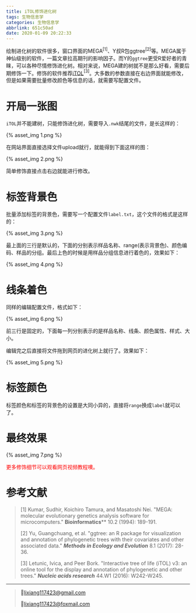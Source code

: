 ```yaml
---
title: iTOL修饰进化树
tags: 生物信息学
categories: 生物信息学
abbrlink: 651c50ad
date: 2020-01-09 20:22:33
---
```


绘制进化树的软件很多，窗口界面的MEGA$^{[1]}$、Y叔R包ggtree$^{[2]}$等。MEGA属于神仙级别的软件，一篇文章拉高期刊的影响因子。而Y的`ggtree`更受R爱好者的青睐，可以各种尽情修饰进化树。相对来说，MEGA建的树就不是那么好看，需要后期修饰一下。修饰的软件推荐[iTOL](https://itol.embl.de/)$^{[3]}$。大多数的参数直接在右边界面就能修改，但是如果需要批量修改颜色等信息的话，就需要写配置文件。

<!-- more -->

# 开局一张图

`iTOL`并不能建树，只能修饰进化树，需要导入`.nwk`结尾的文件，是长这样的：

{% asset_img 1.png %}

在网站界面直接选择文件upload就行，就能得到下面这样的图：

{% asset_img 2.png %}

简单修饰直接点击右边就能进行修改。

# 标签背景色

批量添加标签的背景色，需要写一个配置文件`label.txt`，这个文件的格式是这样的：

{% asset_img 3.png %}

最上面的三行是默认的，下面的分别表示样品名称、range(表示背景色)、颜色编码、样品的分组。最后上色的时候是用样品分组信息进行着色的，效果如下：

{% asset_img 4.png %}

# 线条着色

同样的编辑配置文件，格式如下：

{% asset_img 6.png %}

前三行是固定的，下面每一列分别表示的是样品名称、线条、颜色属性、样式、大小。

编辑完之后直接将文件拖到网页的进化树上就行了。效果如下：

{% asset_img 5.png %}

# 标签颜色

标签颜色和标签的背景色的设置是大同小异的，直接将`range`换成`label`就可以 了。

# 最终效果

{% asset_img 7.png %}

<font color=red>更多修饰细节可以观看网页视频教程噢。</font>

# 参考文献

>[1] Kumar, Sudhir, Koichiro Tamura, and Masatoshi Nei. "MEGA: molecular evolutionary genetics analysis software for microcomputers." **Bioinformatics**** 10.2 (1994): 189-191.
>
>[2] Yu, Guangchuang, et al. "ggtree: an R package for visualization and annotation of phylogenetic trees with their covariates and other associated data." ***Methods in Ecology and Evolution*** 8.1 (2017): 28-36.
>
>[3] Letunic, Ivica, and Peer Bork. "Interactive tree of life (iTOL) v3: an online tool for the display and annotation of phylogenetic and other trees." ***Nucleic acids research*** 44.W1 (2016): W242-W245.

---

>💌lixiang117423@gmail.com
>
>💌lixiang117423@foxmail.com
